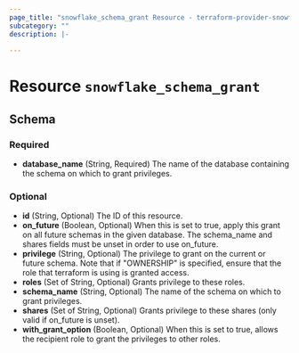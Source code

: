 ```yaml
---
page_title: "snowflake_schema_grant Resource - terraform-provider-snowflake"
subcategory: ""
description: |-
  
---
```


# Resource `snowflake_schema_grant`





## Schema

### Required

- **database_name** (String, Required) The name of the database containing the schema on which to grant privileges.

### Optional

- **id** (String, Optional) The ID of this resource.
- **on_future** (Boolean, Optional) When this is set to true, apply this grant on all future schemas in the given database. The schema_name and shares fields must be unset in order to use on_future.
- **privilege** (String, Optional) The privilege to grant on the current or future schema. Note that if "OWNERSHIP" is specified, ensure that the role that terraform is using is granted access.
- **roles** (Set of String, Optional) Grants privilege to these roles.
- **schema_name** (String, Optional) The name of the schema on which to grant privileges.
- **shares** (Set of String, Optional) Grants privilege to these shares (only valid if on_future is unset).
- **with_grant_option** (Boolean, Optional) When this is set to true, allows the recipient role to grant the privileges to other roles.


